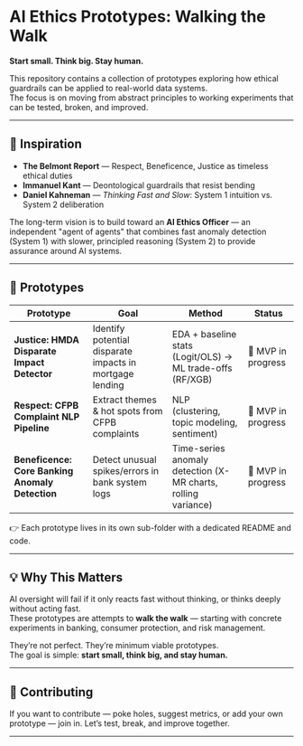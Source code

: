 # AI Ethics Prototypes: Walking the Walk

**Start small. Think big. Stay human.**

This repository contains a collection of prototypes exploring how ethical guardrails can be applied to real-world data systems.  
The focus is on moving from abstract principles to working experiments that can be tested, broken, and improved.

---

## 🎯 Inspiration
- **The Belmont Report** — Respect, Beneficence, Justice as timeless ethical duties  
- **Immanuel Kant** — Deontological guardrails that resist bending  
- **Daniel Kahneman** — *Thinking Fast and Slow*: System 1 intuition vs. System 2 deliberation  

The long-term vision is to build toward an **AI Ethics Officer** — an independent "agent of agents" that combines fast anomaly detection (System 1) with slower, principled reasoning (System 2) to provide assurance around AI systems.

---

## 🧪 Prototypes

| Prototype | Goal | Method | Status |
|-----------|------|--------|--------|
| **Justice: HMDA Disparate Impact Detector** | Identify potential disparate impacts in mortgage lending | EDA + baseline stats (Logit/OLS) → ML trade-offs (RF/XGB) | 🚧 MVP in progress |
| **Respect: CFPB Complaint NLP Pipeline** | Extract themes & hot spots from CFPB complaints | NLP (clustering, topic modeling, sentiment) | 🚧 MVP in progress |
| **Beneficence: Core Banking Anomaly Detection** | Detect unusual spikes/errors in bank system logs | Time-series anomaly detection (X-MR charts, rolling variance) | 🚧 MVP in progress |

👉 Each prototype lives in its own sub-folder with a dedicated README and code.

---

## 💡 Why This Matters
AI oversight will fail if it only reacts fast without thinking, or thinks deeply without acting fast.  
These prototypes are attempts to **walk the walk** — starting with concrete experiments in banking, consumer protection, and risk management.

They’re not perfect. They’re minimum viable prototypes.  
The goal is simple: **start small, think big, and stay human.**

---

## 🤝 Contributing
If you want to contribute — poke holes, suggest metrics, or add your own prototype — join in. Let’s test, break, and improve together.

---
